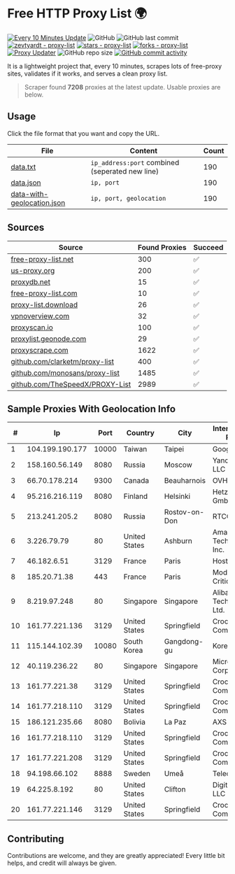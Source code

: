 
# Free HTTP Proxy List 🌍

[![Every 10 Minutes Update](https://github.com/mertguvencli/http-proxy-list/actions/workflows/main.yml/badge.svg?branch=main)](https://github.com/mertguvencli/http-proxy-list/actions/workflows/main.yml)
![GitHub](https://img.shields.io/github/license/mertguvencli/http-proxy-list)
![GitHub last commit](https://img.shields.io/github/last-commit/mertguvencli/http-proxy-list)
[![zevtyardt - proxy-list](https://img.shields.io/static/v1?label=zevtyardt&message=proxy-list&color=blue&logo=github)](https://github.com/zevtyardt/proxy-list "Go to GitHub repo")
[![stars - proxy-list](https://img.shields.io/github/stars/zevtyardt/proxy-list?style=social)](https://github.com/zevtyardt/proxy-list)
[![forks - proxy-list](https://img.shields.io/github/forks/zevtyardt/proxy-list?style=social)](https://github.com/zevtyardt/proxy-list)
[![Proxy Updater](https://github.com/zevtyardt/proxy-list/workflows/Proxy%20Updater/badge.svg)](https://github.com/zevtyardt/proxy-list/actions?query=workflow:"Proxy+Updater")
![GitHub repo size](https://img.shields.io/github/repo-size/zevtyardt/proxy-list)
[![GitHub commit activity](https://img.shields.io/github/commit-activity/m/zevtyardt/proxy-list?logo=commits)](https://github.com/zevtyardt/proxy-list/commits/main)

It is a lightweight project that, every 10 minutes, scrapes lots of free-proxy sites, validates if it works, and serves a clean proxy list.

> Scraper found **7208** proxies at the latest update. Usable proxies are below.

## Usage

Click the file format that you want and copy the URL.

|File|Content|Count|
|----|-------|-----|
|[data.txt](https://raw.githubusercontent.com/mertguvencli/http-proxy-list/main/proxy-list/data.txt)|`ip_address:port` combined (seperated new line)|190|
|[data.json](https://raw.githubusercontent.com/mertguvencli/http-proxy-list/main/proxy-list/data.json)|`ip, port`|190|
|[data-with-geolocation.json](https://raw.githubusercontent.com/mertguvencli/http-proxy-list/main/proxy-list/data-with-geolocation.json)|`ip, port, geolocation`|190|

## Sources

|Source|Found Proxies|Succeed|
|------|-------------|-------|
|[free-proxy-list.net](https://free-proxy-list.net)|300|✅|
|[us-proxy.org](https://www.us-proxy.org)|200|✅|
|[proxydb.net](http://proxydb.net)|15|✅|
|[free-proxy-list.com](https://free-proxy-list.com/?page=&port=&type%5B%5D=http&type%5B%5D=https&up_time=0&search=Search)|10|✅|
|[proxy-list.download](https://www.proxy-list.download/HTTP)|26|✅|
|[vpnoverview.com](https://vpnoverview.com/privacy/anonymous-browsing/free-proxy-servers)|32|✅|
|[proxyscan.io](https://www.proxyscan.io)|100|✅|
|[proxylist.geonode.com](https://proxylist.geonode.com/api/proxy-list?limit=300&page=1&sort_by=lastChecked&sort_type=desc&protocols=http,https)|29|✅|
|[proxyscrape.com](https://api.proxyscrape.com/v2/?request=displayproxies&protocol=http&timeout=10000&country=all&ssl=all&anonymity=all)|1622|✅|
|[github.com/clarketm/proxy-list](https://raw.githubusercontent.com/clarketm/proxy-list/master/proxy-list-raw.txt)|400|✅|
|[github.com/monosans/proxy-list](https://raw.githubusercontent.com/monosans/proxy-list/main/proxies/http.txt)|1485|✅|
|[github.com/TheSpeedX/PROXY-List](https://raw.githubusercontent.com/TheSpeedX/PROXY-List/master/http.txt)|2989|✅|


## Sample Proxies With Geolocation Info

|#|Ip|Port|Country|City|Internet Service Provider|
|-|--|----|-------|----|-------------------------|
|1|104.199.190.177|10000|Taiwan|Taipei|Google LLC|
|2|158.160.56.149|8080|Russia|Moscow|Yandex.Cloud LLC|
|3|66.70.178.214|9300|Canada|Beauharnois|OVH SAS|
|4|95.216.216.119|8080|Finland|Helsinki|Hetzner Online GmbH|
|5|213.241.205.2|8080|Russia|Rostov-on-Don|RTCOMM-YUG|
|6|3.226.79.79|80|United States|Ashburn|Amazon Technologies Inc.|
|7|46.182.6.51|3129|France|Paris|Hosteur SAS|
|8|185.20.71.38|443|France|Paris|Mod Mission Critical LLC|
|9|8.219.97.248|80|Singapore|Singapore|Alibaba (US) Technology Co., Ltd.|
|10|161.77.221.136|3129|United States|Springfield|Crocker Communications|
|11|115.144.102.39|10080|South Korea|Gangdong-gu|Korea Telecom|
|12|40.119.236.22|80|Singapore|Singapore|Microsoft Corporation|
|13|161.77.221.38|3129|United States|Springfield|Crocker Communications|
|14|161.77.218.110|3129|United States|Springfield|Crocker Communications|
|15|186.121.235.66|8080|Bolivia|La Paz|AXS Bolivia S. A.|
|16|161.77.218.110|3129|United States|Springfield|Crocker Communications|
|17|161.77.221.208|3129|United States|Springfield|Crocker Communications|
|18|94.198.66.102|8888|Sweden|Umeå|Telecom3|
|19|64.225.8.192|80|United States|Clifton|DigitalOcean, LLC|
|20|161.77.221.146|3129|United States|Springfield|Crocker Communications|



## Contributing

Contributions are welcome, and they are greatly appreciated! Every
little bit helps, and credit will always be given.

